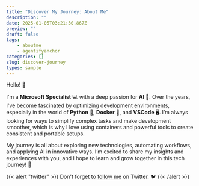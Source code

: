 ```yaml
---
title: "Discover My Journey: About Me"
description: ""
date: 2025-01-05T03:21:30.867Z
preview: ""
draft: false
tags: 
    - aboutme
    - agentifyanchor
categories: []
slug: discover-journey
types: sample
---
```


Hello! 👋

I'm a **Microsoft Specialist** 💻 with a deep passion for **AI** 🤖. Over the years, I've become fascinated by optimizing development environments, especially in the world of **Python** 🐍, **Docker** 🐋, and **VSCode** 🖥️. I’m always looking for ways to simplify complex tasks and make development smoother, which is why I love using containers and powerful tools to create consistent and portable setups. 

My journey is all about exploring new technologies, automating workflows, and applying AI in innovative ways. I’m excited to share my insights and experiences with you, and I hope to learn and grow together in this tech journey! 🌟

{{< alert "twitter" >}}
Don't forget to [follow me](https://x.com/AgentifyAnchor) on Twitter. 🐦 
{{< /alert >}}
